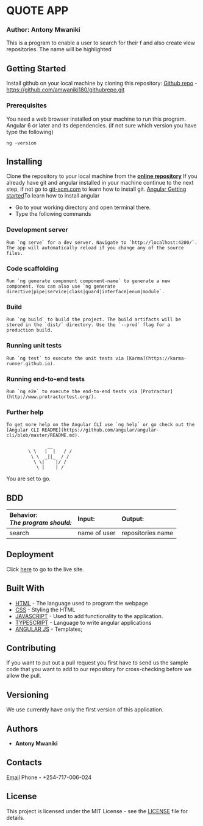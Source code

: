 # QUOTE APP
### Author: Antony Mwaniki
This is a program to enable a user to search for their f and also create view repositories. The name  will be highlighted
## Getting Started
Install github on your local machine by cloning this repository:
[Github repo](https://github.com/amwaniki180/githubrepo.git) - https://github.com/amwaniki180/githubrepo.git
### Prerequisites
You need a web browser installed on your machine to run this program.
Angular 6 or later and its dependencies.
(if not sure which version you have type the following)
```
ng -version
```
## Installing
Clone the repository to your local machine from the **[online repository](https://github/amwaniki180/github.git)**
If you already have git and angular installed in your machine continue to the next step,
if not go to [git-scm.com](https://git-scm.com/book/en/v2/Getting-Started-Installing-Git) to learn how to install git.
[Angular Getting started](https://angular.io)To learn how to install angular
- Go to your working directory and open terminal there.
- Type the following commands
### Development server
```
Run `ng serve` for a dev server. Navigate to `http://localhost:4200/`. The app will automatically reload if you change any of the source files.
```
### Code scaffolding
```
Run `ng generate component component-name` to generate a new component. You can also use `ng generate directive|pipe|service|class|guard|interface|enum|module`.
```
### Build
```
Run `ng build` to build the project. The build artifacts will be stored in the `dist/` directory. Use the `--prod` flag for a production build.
```
### Running unit tests
```
Run `ng test` to execute the unit tests via [Karma](https://karma-runner.github.io).
```
### Running end-to-end tests
```
Run `ng e2e` to execute the end-to-end tests via [Protractor](http://www.protractortest.org/).
```
### Further help
```
To get more help on the Angular CLI use `ng help` or go check out the [Angular CLI README](https://github.com/angular/angular-cli/blob/master/README.md).
```
```
               __
        \ \   |  |   / /
         \ \  _||_  / /
          \ \|    |/ /
           \ |    | /
```
You are set to go.
## BDD
| Behavior: <br>_The program should:_                  | Input:  | Output:                     |
| :--------------------------------------------------- | :------ | :-------------------------- |
| search                                               | name of user| repositories name       |
## Deployment
Click [here](https://github-site.netlify.com/) to go to the live site.<br>
## Built With
- [HTML](https://developer.mozilla.org/en-US/docs/Web/HTML) - The language used to program the webpage
- [CSS](https://developer.mozilla.org/en-US/docs/Web/CSS) - Styling the HTML
- [JAVASCRIPT](https://developer.mozilla.org/en-US/docs/Web/JavaScript) - Used to add functionality to the application.
- [TYPESCRIPT](https://www.typescriptlang.org/) - Language to write  angular applications
- [ANGULAR JS](https://angular.io) - Templates;
## Contributing
If you want to put out a pull request you first have to send us the sample code that you want to add to our repository for cross-checking before we allow the pull.
## Versioning
We use currently have only the first version of this application.
## Authors
- **Antony Mwaniki** 
## Contacts
[Email](amwaniki180@gmail.com)
Phone - +254-717-006-024
## License
This project is licensed under the MIT License - see the [LICENSE](LICENSE) file for details.



